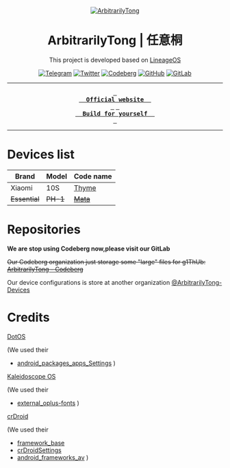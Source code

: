 <div align = center>

[![ArbitrarilyTong](https://github.com/ArbitrarilyTong/.github/raw/main/github_banner_2.png)][website]

<h1>ArbitrarilyTong | 任意桐</h1>

This project is developed based on [LineageOS][los]

[![Telegram](https://img.shields.io/badge/Telegram-2CA5E0?style=for-the-badge&logo=telegram&logoColor=white)][telegram]
[![Twitter](https://img.shields.io/badge/Twitter-%231DA1F2.svg?style=for-the-badge&logo=Twitter&logoColor=white)][twitter]
[![Codeberg](https://img.shields.io/badge/Codeberg-2185D0?style=for-the-badge&logo=Codeberg&logoColor=white)][codeberg]
[![GitHub](https://img.shields.io/badge/Devices-%23121011.svg?style=for-the-badge&logo=github&logoColor=white)][devices]
[![GitLab](https://img.shields.io/badge/GitLab-d75644.svg?style=for-the-badge&logo=gitlab&logoColor=white)][GitLab]

---

**[<kbd> <br>  Official website  <br> </kbd>][website]**
**[<kbd> <br>  Build for yourself  <br> </kbd>][manifest]**

---
</div>


# Devices list

| Brand  | Model | Code name |
| ------ | ----- | --------- |
| Xiaomi | 10S   | [Thyme](https://arbitrarilytong.win/thyme.html)     |
| ~~Essential~~ | ~~PH-1~~   | ~~[Mata](https://arbitrarilytong.win/mata.html)~~     |

# Repositories

**We are stop using Codeberg now,please visit our GitLab** 

~~Our Codeberg organization just storage some "large" files for g1ThUb: [ArbitrarilyTong - Codeberg][codeberg]~~

Our device configurations is store at another organization [@ArbitrarilyTong-Devices][devices]

# Credits
[DotOS][dot]

(We used their 
 - [android_packages_apps_Settings][android_packages_apps_Settings]
)

[Kaleidoscope OS][kscope]

(We used their
- [external_oplus-fonts][external_oplus-fonts]
)

[crDroid][crd]

(We used their
- [framework_base][framework_base]
- [crDroidSettings][crDroidSettings]
- [android_frameworks_av][android_frameworks_av]
)

<!-- credits infos -->
[dot]: https://github/DotOS
[android_packages_apps_Settings]: https://github.com/DotOS/android_packages_apps_Settings
[kscope]: https://github.com/Project-Kaleidoscope/
[external_oplus-fonts]: https://gitlab.com/Project-Kaleidoscope/android_external_oplus-fonts
[framework_base]: https://github.com/crdroidandroid/android_frameworks_base
[crDroidSettings]: https://github.com/crdroidandroid/android_packages_apps_crDroidSettings
[android_frameworks_av]: https://github.com/crdroidandroid/android_frameworks_av
[crd]: https://github.com/crdroidandroid
[los]: https://github.com/lineageos
<!-- project infos -->
[website]: https://arbitrarilytong.win
[telegram]: https://t.me/ArbitrarilyTong
[twitter]: https://twitter.com/Ninni_kiri_jp
[codeberg]: https://codeberg.org/ArbitrarilyTong
[devices]: https://github.com/ArbitrarilyTong-Devices
[manifest]: https://github.com/ArbitrarilyTong/android
[GitLab]: https://gitlab.com/ArbitrarilyTong

